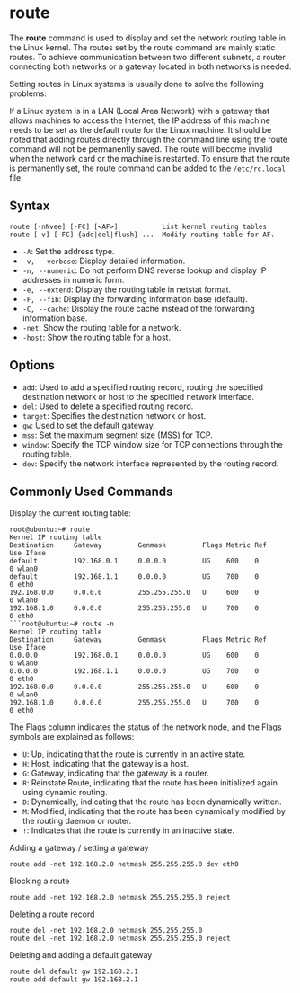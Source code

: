 # route

The **route** command is used to display and set the network routing table in the Linux kernel. The routes set by the route command are mainly static routes. To achieve communication between two different subnets, a router connecting both networks or a gateway located in both networks is needed.

Setting routes in Linux systems is usually done to solve the following problems:

If a Linux system is in a LAN (Local Area Network) with a gateway that allows machines to access the Internet, the IP address of this machine needs to be set as the default route for the Linux machine. It should be noted that adding routes directly through the command line using the route command will not be permanently saved. The route will become invalid when the network card or the machine is restarted. To ensure that the route is permanently set, the route command can be added to the `/etc/rc.local` file.

## Syntax

```
route [-nNvee] [-FC] [<AF>]           List kernel routing tables
route [-v] [-FC] {add|del|flush} ...  Modify routing table for AF.
```

- `-A`: Set the address type.
- `-v, --verbose`: Display detailed information.
- `-n, --numeric`: Do not perform DNS reverse lookup and display IP addresses in numeric form.
- `-e, --extend`: Display the routing table in netstat format.
- `-F, --fib`: Display the forwarding information base (default).
- `-C, --cache`: Display the route cache instead of the forwarding information base.
- `-net`: Show the routing table for a network.
- `-host`: Show the routing table for a host.

## Options

- `add`: Used to add a specified routing record, routing the specified destination network or host to the specified network interface.
- `del`: Used to delete a specified routing record.
- `target`: Specifies the destination network or host.
- `gw`: Used to set the default gateway.
- `mss`: Set the maximum segment size (MSS) for TCP.
- `window`: Specify the TCP window size for TCP connections through the routing table.
- `dev`: Specify the network interface represented by the routing record.

## Commonly Used Commands

Display the current routing table:

```
root@ubuntu:~# route
Kernel IP routing table
Destination     Gateway         Genmask         Flags Metric Ref    Use Iface
default         192.168.0.1     0.0.0.0         UG    600    0        0 wlan0
default         192.168.1.1     0.0.0.0         UG    700    0        0 eth0
192.168.0.0     0.0.0.0         255.255.255.0   U     600    0        0 wlan0
192.168.1.0     0.0.0.0         255.255.255.0   U     700    0        0 eth0
```root@ubuntu:~# route -n
Kernel IP routing table
Destination     Gateway         Genmask         Flags Metric Ref    Use Iface
0.0.0.0         192.168.0.1     0.0.0.0         UG    600    0        0 wlan0
0.0.0.0         192.168.1.1     0.0.0.0         UG    700    0        0 eth0
192.168.0.0     0.0.0.0         255.255.255.0   U     600    0        0 wlan0
192.168.1.0     0.0.0.0         255.255.255.0   U     700    0        0 eth0
```

The Flags column indicates the status of the network node, and the Flags symbols are explained as follows:

- `U`: Up, indicating that the route is currently in an active state.
- `H`: Host, indicating that the gateway is a host.
- `G`: Gateway, indicating that the gateway is a router.
- `R`: Reinstate Route, indicating that the route has been initialized again using dynamic routing.
- `D`: Dynamically, indicating that the route has been dynamically written.
- `M`: Modified, indicating that the route has been dynamically modified by the routing daemon or router.
- `!`: Indicates that the route is currently in an inactive state.

Adding a gateway / setting a gateway

```
route add -net 192.168.2.0 netmask 255.255.255.0 dev eth0
```

Blocking a route

```shell
route add -net 192.168.2.0 netmask 255.255.255.0 reject
```

Deleting a route record

```shell
route del -net 192.168.2.0 netmask 255.255.255.0
route del -net 192.168.2.0 netmask 255.255.255.0 reject
```

Deleting and adding a default gateway

```shell
route del default gw 192.168.2.1
route add default gw 192.168.2.1
```